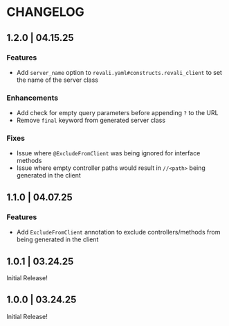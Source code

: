 # CHANGELOG

## 1.2.0 | 04.15.25

### Features

- Add `server_name` option to `revali.yaml#constructs.revali_client` to set the name of the server class

### Enhancements

- Add check for empty query parameters before appending `?` to the URL
- Remove `final` keyword from generated server class

### Fixes

- Issue where `@ExcludeFromClient` was being ignored for interface methods
- Issue where empty controller paths would result in `//<path>` being generated in the client

## 1.1.0 | 04.07.25

### Features

- Add `ExcludeFromClient` annotation to exclude controllers/methods from being generated in the client

## 1.0.1 | 03.24.25

Initial Release!

## 1.0.0 | 03.24.25

Initial Release!
